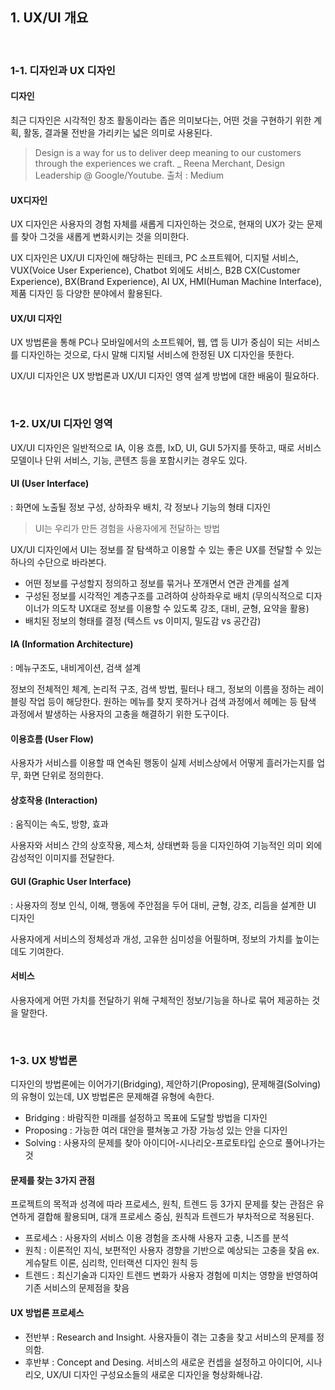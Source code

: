 ## 1. UX/UI 개요

<br/>

### 1-1. 디자인과 UX 디자인

#### 디자인

최근 디자인은 시각적인 창조 활동이라는 좁은 의미보다는, 어떤 것을 구현하기 위한 계획, 활동, 결과물 전반을 가리키는 넓은 의미로 사용된다.

> Design is a way for us to deliver deep meaning to our customers through the experiences we craft. _ Reena Merchant, Design Leadership @ Google/Youtube. 출처 : Medium

#### UX디자인

UX 디자인은 사용자의 경험 자체를 새롭게 디자인하는 것으로, 현재의 UX가 갖는 문제를 찾아 그것을 새롭게 변화시키는 것을 의미한다.

UX 디자인은 UX/UI 디자인에 해당하는 핀테크, PC 소프트웨어, 디지털 서비스, VUX(Voice User Experience), Chatbot 외에도 서비스, B2B CX(Customer Experience), BX(Brand Experience), AI UX, HMI(Human Machine Interface), 제품 디자인 등 다양한 분야에서 활용된다.

#### UX/UI 디자인

UX 방법론을 통해 PC나 모바일에서의 소프트웨어, 웹, 앱 등 UI가 중심이 되는 서비스를 디자인하는 것으로, 다시 말해 디지털 서비스에 한정된 UX 디자인을 뜻한다.

UX/UI 디자인은 UX 방법론과 UX/UI 디자인 영역 설계 방법에 대한 배움이 필요하다.

<br/>

### 1-2. UX/UI 디자인 영역

UX/UI 디자인은 일반적으로 IA, 이용 흐름, IxD, UI, GUI 5가지를 뜻하고, 때로 서비스 모델이나 단위 서비스, 기능, 콘텐츠 등을 포함시키는 경우도 있다. 

#### UI (User Interface)

: 화면에 노출될 정보 구성, 상하좌우 배치, 각 정보나 기능의 형태 디자인

> UI는 우리가 만든 경험을 사용자에게 전달하는 방법

UX/UI 디자인에서 UI는 정보를 잘 탐색하고 이용할 수 있는 좋은 UX를 전달할 수 있는 하나의 수단으로 바라본다.

- 어떤 정보를 구성할지 정의하고 정보를 묶거나 쪼개면서 연관 관계를 설계
- 구성된 정보를 시각적인 계층구조를 고려하여 상하좌우로 배치
  (무의식적으로 디자이너가 의도착 UX대로 정보를 이용할 수 있도록 강조, 대비, 균형, 요약을 활용)
- 배치된 정보의 형태를 결정 (텍스트 vs 이미지, 밀도감 vs 공간감)

#### IA (Information Architecture)

: 메뉴구조도, 내비게이션, 검색 설계

정보의 전체적인 체계, 논리적 구조, 검색 방법, 필터나 태그, 정보의 이름을 정하는 레이블링 작업 등이 해당한다. 원하는 메뉴를 찾지 못하거나 검색 과정에서 헤메는 등 탐색 과정에서 발생하는 사용자의 고충을 해결하기 위한 도구이다.

#### 이용흐름 (User Flow)

사용자가 서비스를 이용할 때 연속된 행동이 실제 서비스상에서 어떻게 흘러가는지를 업무, 화면 단위로 정의한다.

#### 상호작용 (Interaction)

: 움직이는 속도, 방향, 효과

사용자와 서비스 간의 상호작용, 제스처, 상태변화 등을 디자인하여 기능적인 의미 외에 감성적인 이미지를 전달한다.

#### GUI (Graphic User Interface)

: 사용자의 정보 인식, 이해, 행동에 주안점을 두어 대비, 균형, 강조, 리듬을 설계한 UI 디자인

사용자에게 서비스의 정체성과 개성, 고유한 심미성을 어필하며, 정보의 가치를 높이는 데도 기여한다.

#### 서비스

사용자에게 어떤 가치를 전달하기 위해 구체적인 정보/기능을 하나로 묶어 제공하는 것을 말한다.

<br/>

### 1-3. UX 방법론

디자인의 방법론에는 이어가기(Bridging), 제안하기(Proposing), 문제해결(Solving)의 유형이 있는데, UX 방법론은 문제해결 유형에 속한다.

- Bridging : 바람직한 미래를 설정하고 목표에 도달할 방법을 디자인
- Proposing : 가능한 여러 대안을 펼쳐놓고 가장 가능성 있는 안을 디자인
- Solving : 사용자의 문제를 찾아 아이디어-시나리오-프로토타입 순으로 풀어나가는 것

#### 문제를 찾는 3가지 관점

프로젝트의 목적과 성격에 따라 프로세스, 원칙, 트렌드 등 3가지 문제를 찾는 관점은 유연하게 결합해 활용되며, 대개 프로세스 중심, 원칙과 트렌드가 부차적으로 적용된다.

- 프로세스 : 사용자의 서비스 이용 경험을 조사해 사용자 고충, 니즈를 분석
- 원칙 : 이론적인 지식, 보편적인 사용자 경향을 기반으로 예상되는 고충을 찾음
  ex. 게슈탈트 이론, 심리학, 인터랙션 디자인 원칙 등
- 트렌드 : 최신기술과 디자인 트렌드 변화가 사용자 경험에 미치는 영향을 반영하여 기존 서비스의 문제점을 찾음

#### UX 방법론 프로세스

- 전반부 : Research and Insight. 사용자들이 겪는 고충을 찾고 서비스의 문제를 정의함.
- 후반부 : Concept and Desing. 서비스의 새로운 컨셉을 설정하고 아이디어, 시나리오, UX/UI 디자인 구성요소들의 새로운 디자인을 형상화해나감.

